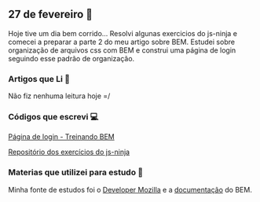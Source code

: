 ## 27 de fevereiro :pushpin:

Hoje tive um dia bem corrido... Resolvi algunas exercicios do js-ninja e comecei a preparar a parte 2 do meu artigo sobre BEM. Estudei sobre organização de arquivos css com BEM e construi uma página de login seguindo esse padrão de organização.

### Artigos que Li :newspaper:

Não fiz nenhuma leitura hoje =/


### Códigos que escrevi :computer:

[Página de login - Treinando BEM](https://github.com/crisgon/control-panel)

[Repositório dos exercícios do js-ninja](https://github.com/crisgon/curso-javascript-ninja)

### Materias que utilizei para estudo :scroll:

Minha fonte de estudos foi o [Developer Mozilla](https://developer.mozilla.org/pt-BR/docs) e a [documentação](https://en.bem.info) do BEM.









